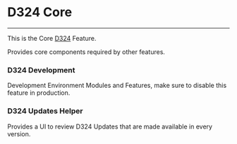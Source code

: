# D324 Core
---

This is the Core [D324](https://github.com/t324inc/d324) Feature.

Provides core components required by other features.

### D324 Development
Development Environment Modules and Features, make sure to disable
 this feature in production.

### D324 Updates Helper
Provides a UI to review D324 Updates that are made available in every version.